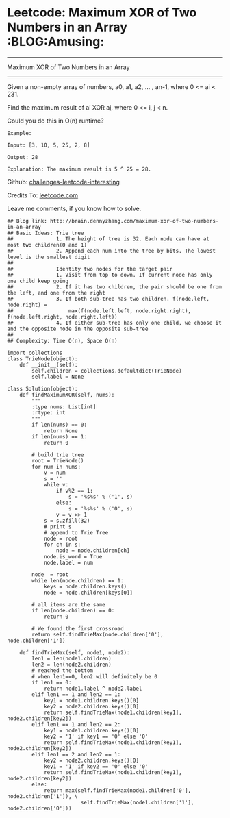 # Leetcode: Maximum XOR of Two Numbers in an Array     :BLOG:Amusing:


---

Maximum XOR of Two Numbers in an Array  

---

Given a non-empty array of numbers, a0, a1, a2, &#x2026; , an-1, where 0 <= ai < 231.  

Find the maximum result of ai XOR aj, where 0 <= i, j < n.  

Could you do this in O(n) runtime?  

    Example:
    
    Input: [3, 10, 5, 25, 2, 8]
    
    Output: 28
    
    Explanation: The maximum result is 5 ^ 25 = 28.

Github: [challenges-leetcode-interesting](https://github.com/DennyZhang/challenges-leetcode-interesting/tree/master/maximum-xor-of-two-numbers-in-an-array)  

Credits To: [leetcode.com](https://leetcode.com/problems/maximum-xor-of-two-numbers-in-an-array/description/)  

Leave me comments, if you know how to solve.  

    ## Blog link: http://brain.dennyzhang.com/maximum-xor-of-two-numbers-in-an-array
    ## Basic Ideas: Trie tree
    ##              1. The height of tree is 32. Each node can have at most two children(0 and 1)
    ##              2. Append each num into the tree by bits. The lowest level is the smallest digit
    ##
    ##              Identity two nodes for the target pair
    ##              1. Visit from top to down. If current node has only one child keep going
    ##              2. If it has two children, the pair should be one from the left, and one from the right
    ##              3. If both sub-tree has two children. f(node.left, node.right) = 
    ##                  max(f(node.left.left, node.right.right), f(node.left.right, node.right.left))
    ##              4. If either sub-tree has only one child, we choose it and the opposite node in the opposite sub-tree
    ##
    ## Complexity: Time O(n), Space O(n)
    
    import collections
    class TrieNode(object):
        def __init__(self):
            self.children = collections.defaultdict(TrieNode)
            self.label = None
    
    class Solution(object):
        def findMaximumXOR(self, nums):
            """
            :type nums: List[int]
            :rtype: int
            """
            if len(nums) == 0:
                return None
            if len(nums) == 1:
                return 0
    
            # build trie tree
            root = TrieNode()
            for num in nums:
                v = num
                s = ''
                while v:
                    if v%2 == 1:
                        s = '%s%s' % ('1', s)
                    else:
                        s = '%s%s' % ('0', s)                    
                    v = v >> 1
                s = s.zfill(32)
                # print s
                # append to Trie Tree
                node = root
                for ch in s:
                    node = node.children[ch]
                node.is_word = True
                node.label = num
    
            node  = root
            while len(node.children) == 1:
                keys = node.children.keys()
                node = node.children[keys[0]]
    
            # all items are the same
            if len(node.children) == 0:
                return 0
    
            # We found the first crossroad
            return self.findTrieMax(node.children['0'], node.children['1'])
    
        def findTrieMax(self, node1, node2):
            len1 = len(node1.children)
            len2 = len(node2.children)
            # reached the bottom
            # when len1==0, len2 will definitely be 0
            if len1 == 0:
                return node1.label ^ node2.label
            elif len1 == 1 and len2 == 1:
                key1 = node1.children.keys()[0]
                key2 = node2.children.keys()[0]
                return self.findTrieMax(node1.children[key1], node2.children[key2])
            elif len1 == 1 and len2 == 2:
                key1 = node1.children.keys()[0]
                key2 = '1' if key1 == '0' else '0'
                return self.findTrieMax(node1.children[key1], node2.children[key2])
            elif len1 == 2 and len2 == 1:
                key2 = node2.children.keys()[0]
                key1 = '1' if key2 == '0' else '0'
                return self.findTrieMax(node1.children[key1], node2.children[key2])
            else:
                return max(self.findTrieMax(node1.children['0'], node2.children['1']), \
                            self.findTrieMax(node1.children['1'], node2.children['0']))
